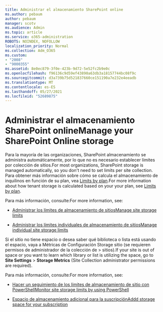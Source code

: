 ```yaml
---
title: Administrar el almacenamiento SharePoint online
ms.author: pebaum
author: pebaum
manager: scotv
ms.audience: Admin
ms.topic: article
ms.service: o365-administration
ROBOTS: NOINDEX, NOFOLLOW
localization_priority: Normal
ms.collection: Adm_O365
ms.custom:
- "2008"
- "9000355"
ms.assetid: 8e0ec879-3f0e-423b-9d72-5e52fc2b9e0c
ms.openlocfilehash: f96136c9d59ef43890a63db3a18157744bc08f9c
ms.sourcegitcommit: d3a739b75d521837660ce151190a7e232e4eeadb
ms.translationtype: MT
ms.contentlocale: es-ES
ms.lasthandoff: 05/27/2021
ms.locfileid: "52689875"
---
```

# <a name="manage-your-sharepoint-online-storage"></a><span data-ttu-id="03324-102">Administrar el almacenamiento SharePoint online</span><span class="sxs-lookup"><span data-stu-id="03324-102">Manage your SharePoint Online storage</span></span>

<span data-ttu-id="03324-103">Para la mayoría de las organizaciones, SharePoint almacenamiento se administra automáticamente, por lo que no es necesario establecer límites por colección de sitios.</span><span class="sxs-lookup"><span data-stu-id="03324-103">For most organizations, SharePoint storage is managed automatically, so you don't need to set limits per site collection.</span></span> <span data-ttu-id="03324-104">Para obtener más información sobre cómo se calcula el almacenamiento de inquilinos en función de su plan, vea [Limits by plan](/office365/servicedescriptions/sharepoint-online-service-description/sharepoint-online-limits?redirectedfrom=MSDN#limits-by-plan).</span><span class="sxs-lookup"><span data-stu-id="03324-104">For more information about how tenant storage is calculated based on your your plan, see [Limits by plan](/office365/servicedescriptions/sharepoint-online-service-description/sharepoint-online-limits?redirectedfrom=MSDN#limits-by-plan).</span></span>

<span data-ttu-id="03324-105">Para más información, consulte:</span><span class="sxs-lookup"><span data-stu-id="03324-105">For more information, see:</span></span>

- [<span data-ttu-id="03324-106">Administrar los límites de almacenamiento de sitios</span><span class="sxs-lookup"><span data-stu-id="03324-106">Manage site storage limits</span></span>](/sharepoint/manage-site-collection-storage-limits)

- [<span data-ttu-id="03324-107">Administrar los límites individuales de almacenamiento de sitios</span><span class="sxs-lookup"><span data-stu-id="03324-107">Manage individual site storage limits</span></span>](/sharepoint/manage-site-collection-storage-limits#manage-individual-site-storage-limits)

<span data-ttu-id="03324-108">Si el sitio no tiene espacio o desea saber qué biblioteca o lista está usando el espacio, vaya a Métricas de Configuración Storage sitio (se requieren permisos de administrador de la colección de  >   sitios).</span><span class="sxs-lookup"><span data-stu-id="03324-108">If your site is out of space or you want to learn which library or list is utilizing the space, go to **Site Settings** > **Storage Metrics** (Site Collection administrator permissions are required).</span></span>

<span data-ttu-id="03324-109">Para más información, consulte:</span><span class="sxs-lookup"><span data-stu-id="03324-109">For more information, see:</span></span>

- [<span data-ttu-id="03324-110">Hacer un seguimiento de los límites de almacenamiento de sitio con PowerShell</span><span class="sxs-lookup"><span data-stu-id="03324-110">Monitor site storage limits by using PowerShell</span></span>](/sharepoint/manage-site-collection-storage-limits#monitor-site-storage-limits-by-using-powershell)

- [<span data-ttu-id="03324-111">Espacio de almacenamiento adicional para la suscripción</span><span class="sxs-lookup"><span data-stu-id="03324-111">Addd storage space for your subscription</span></span>](/microsoft-365/commerce/add-storage-space) 
  